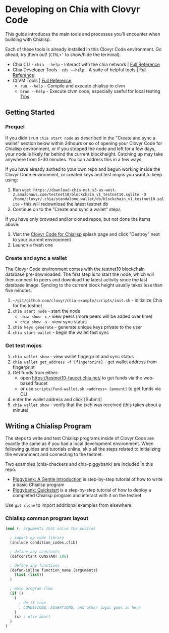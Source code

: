 # Developing on Chia with Clovyr Code

This guide introduces the main tools and processes you'll encounter when building with Chialisp. 

Each of these tools is already installed in this Clovyr Code environment. Go ahead, try them out! 
(`` CTRL+` `` to show/hide the terminal).

 - Chia CLI - `chia --help` - Interact with the chia network | [Full Reference](https://github.com/Chia-Network/chia-blockchain/wiki/CLI-Commands-Reference)
 - Chia Developer Tools - `cdv --help` - A suite of helpful tools | [Full Reference](https://github.com/Chia-Network/chia-blockchain/wiki/CLI-Commands-Reference)
 - CLVM Tools | [Full Reference](https://github.com/Chia-Network/clvm_tools)
    - `run --help` - Compile and execute chialisp to clvm 
    - `brun --help` - Execute clvm code, especially useful for local testing [Tips](https://chialisp.com/docs/high_level_lang)

## Getting Started

### Prequel
If you didn't run `chia start node` as described in the "Create and sync a wallet" section below within 24hours or so of opening your Clovyr Code for Chialisp environment, or if you stopped the node and left for a few days, your node is likely far behind the current blockheight. Catching up may take anywhere from 5-30 minutes. You can address this in a few ways:

If you have already authed to your own repo and begun working inside the Clovyr Code environment, or created keys and test mojos you want to keep using:
   1. Run `wget https://download-chia-net.s3-us-west-2.amazonaws.com/testnet10/blockchain_v1_testnet10.sqlite -O /home/clovyr/.chia/standalone_wallet/db/blockchain_v1_testnet10.sqlite` - this will redownload the latest testnet db
   2. Continue on to the "Create and sync a wallet" steps 

If you have only browsed and/or cloned repos, but not done the items above:
   1. Visit the [Clovyr Code for Chialisp]( https://clovyr.app/instant/code-chia) splash page and click "Destroy" next to your current environment
   2. Launch a fresh one


### Create and sync a wallet
The Clovyr Code environment comes with the testnet10 blockchain database pre-downloaded. The first step is to start the node, which will then connect to peers and download the latest activity since the last database image. Syncing to the current block height usually takes less than five minutes. 

1. `~/git/github.com/clovyr/chia-example/scripts/init.sh` - initialize Chia for the testnet
2. `chia start node` - start the node
   - `chia show -c` - view peers (more peers will be added over time)
   - `chia show -s` - view sync status 
3. `chia keys generate` - generate unique keys private to the user
4. `chia start wallet` - begin the wallet fast sync

### Get test mojos
1. `chia wallet show` - view wallet fingerprint and sync status
2. `chia wallet get_address -f [fingerprint]` - get wallet address from fingerprint
3. Get funds from either:
   - open https://testnet10-faucet.chia.net/ to get funds via the web-based faucet
   - or use `scripts/fund-wallet.sh <address> [amount]` to get funds via CLI
4. enter the wallet address and click [Submit]
5. `chia wallet show` - verify that the txch was received (this takes about a minute)

## Writing a Chialisp Program
The steps to write and test Chialisp programs inside of Clovyr Code are exactly the same as if you had a local development environment. When following guides and tutorials online, skip all the steps related to initializing the environment and connecting to the testnet. 

Two examples (chia-checkers and chia-piggybank) are included in this repo. 
  - [Piggybank: A Gentle Introduction](https://github.com/clovyr/chia-example/blob/main/examples/chia-piggybank/02-Piggybank-Simple.md) is step-by-step tutorial of how to write a basic Chialisp program
  - [Piggybank: Quickstart](https://github.com/clovyr/chia-example/blob/main/examples/chia-piggybank/01-Piggybank-QuickStart.md) is a step-by-step tutorial of how to deploy a completed Chialisp program and interact with it on the testnet

Use `git clone` to import additional examples from elsewhere. 

### Chialisp common program layout

```clojure
(mod (; arguments that solve the puzzle)

  ; import op code library
  (include condition_codes.clib) 

  ; define any constants
  (defconstant CONSTANT 100) 

  ; define any functions
  (defun-inline function_name (arguments)
    (list (list))
  )

  ; main program flow
  (if ()
    (
      ; do if true
      ; CONDITIONS, ASSERTIONS, and other logic goes in here
    )
    (x) ; else abort
  )
)

```
